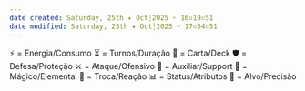 ```yaml
---
date created: Saturday, 25th ✦ Oct┆2025 ➣ 16▫19▫51 
date modified: Saturday, 25th ✦ Oct┆2025 ➣ 17▫54▫51 
---
```

⚡ = Energia/Consumo
⏳ = Turnos/Duração
🎴 = Carta/Deck
🛡️ = Defesa/Proteção
⚔️ = Ataque/Ofensivo
💫 = Auxiliar/Support
🔮 = Mágico/Elemental
🔄 = Troca/Reação
📊 = Status/Atributos
🎯 = Alvo/Precisão
